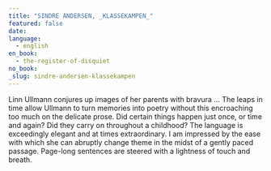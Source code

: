 ```yaml
---
title: "SINDRE ANDERSEN, _KLASSEKAMPEN_"
featured: false
date:
language:
  - english
en_book:
  - the-register-of-disquiet
no_book:
_slug: sindre-andersen-klassekampen
---
```


Linn Ullmann conjures up images of her parents with bravura … The leaps in time allow Ullmann to turn memories into poetry without this encroaching too much on the delicate prose. Did certain things happen just once, or time and again? Did they carry on throughout a childhood? The language is exceedingly elegant and at times extraordinary. I am impressed by the ease with which she can abruptly change theme in the midst of a gently paced passage. Page-long sentences are steered with a lightness of touch and breath.

